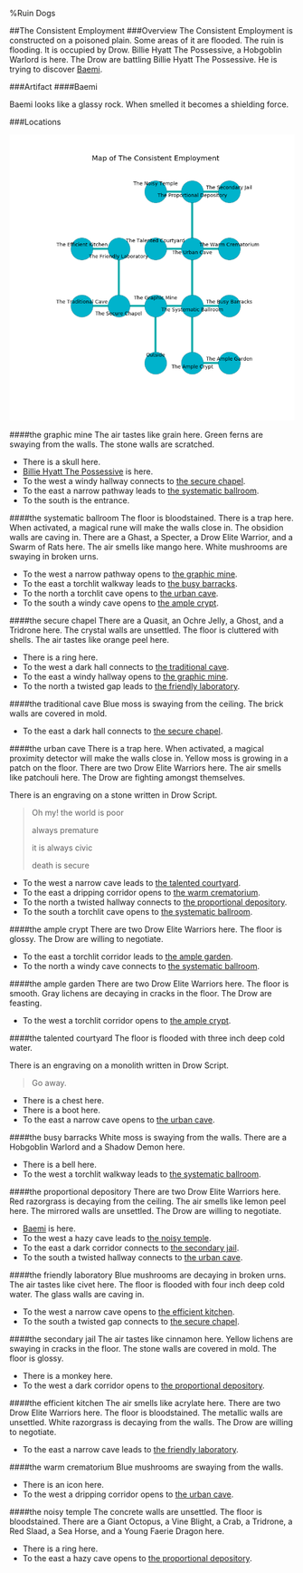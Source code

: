 %Ruin Dogs

##The Consistent Employment
###Overview
The Consistent Employment is constructed on a poisoned plain. Some areas of it are flooded. The ruin is flooding. It is occupied by Drow. <a name="Billie-Hyatt-The-Possessive"></a>Billie Hyatt The Possessive, a Hobgoblin Warlord is here. The Drow are battling Billie Hyatt The Possessive. He  is trying to discover [Baemi](#Baemi). 



###Artifact
####<a name="Baemi"></a>Baemi


Baemi looks like a glassy rock. When smelled it becomes a shielding force. 





###Locations


![](../v2/images/The-Consistent-Employment.png)

####<a name="the-graphic-mine"></a>the graphic mine
The air tastes like grain here. Green ferns are swaying from the walls. The stone walls are scratched. 



* There is a skull here.
* [Billie Hyatt The Possessive](#Billie-Hyatt-The-Possessive) is here.
* To the west a windy hallway connects to [the secure chapel](#the-secure-chapel).
* To the east a narrow pathway leads to [the systematic ballroom](#the-systematic-ballroom).
* To the south is the entrance.


####<a name="the-systematic-ballroom"></a>the systematic ballroom
The floor is bloodstained. There is a trap here. When activated, a magical rune will make the walls close in. The obsidion walls are caving in. There are a Ghast, a Specter, a Drow Elite Warrior, and a Swarm of Rats here. The air smells like mango here. White mushrooms are swaying in broken urns. 



* To the west a narrow pathway opens to [the graphic mine](#the-graphic-mine).
* To the east a torchlit walkway leads to [the busy barracks](#the-busy-barracks).
* To the north a torchlit cave opens to [the urban cave](#the-urban-cave).
* To the south a windy cave opens to [the ample crypt](#the-ample-crypt).


####<a name="the-secure-chapel"></a>the secure chapel
There are a Quasit, an Ochre Jelly, a Ghost, and a Tridrone here. The crystal walls are unsettled. The floor is cluttered with shells. The air tastes like orange peel here. 



* There is a ring here.
* To the west a dark hall connects to [the traditional cave](#the-traditional-cave).
* To the east a windy hallway opens to [the graphic mine](#the-graphic-mine).
* To the north a twisted gap leads to [the friendly laboratory](#the-friendly-laboratory).


####<a name="the-traditional-cave"></a>the traditional cave
Blue moss is swaying from the ceiling. The brick walls are covered in mold. 



* To the east a dark hall connects to [the secure chapel](#the-secure-chapel).


####<a name="the-urban-cave"></a>the urban cave
There is a trap here. When activated, a magical proximity detector will make the walls close in. Yellow moss is growing in a patch on the floor. There are two Drow Elite Warriors here. The air smells like patchouli here. The Drow are fighting amongst themselves. 

There is an engraving on a stone written in Drow Script. 

> Oh my! the world is poor
>
> always premature
>
> it is always civic
>
> death is secure
>


* To the west a narrow cave leads to [the talented courtyard](#the-talented-courtyard).
* To the east a dripping corridor opens to [the warm crematorium](#the-warm-crematorium).
* To the north a twisted hallway connects to [the proportional depository](#the-proportional-depository).
* To the south a torchlit cave opens to [the systematic ballroom](#the-systematic-ballroom).


####<a name="the-ample-crypt"></a>the ample crypt
There are two Drow Elite Warriors here. The floor is glossy. The Drow are willing to negotiate. 



* To the east a torchlit corridor leads to [the ample garden](#the-ample-garden).
* To the north a windy cave connects to [the systematic ballroom](#the-systematic-ballroom).


####<a name="the-ample-garden"></a>the ample garden
There are two Drow Elite Warriors here. The floor is smooth. Gray lichens are decaying in cracks in the floor. The Drow are feasting. 



* To the west a torchlit corridor opens to [the ample crypt](#the-ample-crypt).


####<a name="the-talented-courtyard"></a>the talented courtyard
The floor is flooded with three inch deep cold water. 

There is an engraving on a monolith written in Drow Script. 

> Go away.
>


* There is a chest here.
* There is a boot here.
* To the east a narrow cave opens to [the urban cave](#the-urban-cave).


####<a name="the-busy-barracks"></a>the busy barracks
White moss is swaying from the walls. There are a Hobgoblin Warlord and a Shadow Demon here. 



* There is a bell here.
* To the west a torchlit walkway leads to [the systematic ballroom](#the-systematic-ballroom).


####<a name="the-proportional-depository"></a>the proportional depository
There are two Drow Elite Warriors here. Red razorgrass is decaying from the ceiling. The air smells like lemon peel here. The mirrored walls are unsettled. The Drow are willing to negotiate. 



* [Baemi](#Baemi) is here.
* To the west a hazy cave leads to [the noisy temple](#the-noisy-temple).
* To the east a dark corridor connects to [the secondary jail](#the-secondary-jail).
* To the south a twisted hallway connects to [the urban cave](#the-urban-cave).


####<a name="the-friendly-laboratory"></a>the friendly laboratory
Blue mushrooms are decaying in broken urns. The air tastes like civet here. The floor is flooded with four inch deep cold water. The glass walls are caving in. 



* To the west a narrow cave opens to [the efficient kitchen](#the-efficient-kitchen).
* To the south a twisted gap connects to [the secure chapel](#the-secure-chapel).


####<a name="the-secondary-jail"></a>the secondary jail
The air tastes like cinnamon here. Yellow lichens are swaying in cracks in the floor. The stone walls are covered in mold. The floor is glossy. 



* There is a monkey here.
* To the west a dark corridor opens to [the proportional depository](#the-proportional-depository).


####<a name="the-efficient-kitchen"></a>the efficient kitchen
The air smells like acrylate here. There are two Drow Elite Warriors here. The floor is bloodstained. The metallic walls are unsettled. White razorgrass is decaying from the walls. The Drow are willing to negotiate. 



* To the east a narrow cave leads to [the friendly laboratory](#the-friendly-laboratory).


####<a name="the-warm-crematorium"></a>the warm crematorium
Blue mushrooms are swaying from the walls. 



* There is an icon here.
* To the west a dripping corridor opens to [the urban cave](#the-urban-cave).


####<a name="the-noisy-temple"></a>the noisy temple
The concrete walls are unsettled. The floor is bloodstained. There are a Giant Octopus, a Vine Blight, a Crab, a Tridrone, a Red Slaad, a Sea Horse, and a Young Faerie Dragon here. 



* There is a ring here.
* To the east a hazy cave opens to [the proportional depository](#the-proportional-depository).


